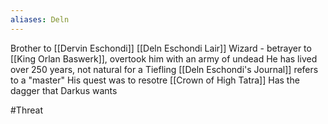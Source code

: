 ```yaml
---
aliases: Deln
---
```


Brother to [[Dervin Eschondi]]
[[Deln Eschondi Lair]] 
Wizard - betrayer to [[King Orlan Baswerk]], overtook him with an army of undead
He has lived over 250 years, not natural for a Tiefling
[[Deln Eschondi's Journal]] refers to a "master"
His quest was to resotre [[Crown of High Tatra]]
Has the dagger that Darkus wants

#Threat